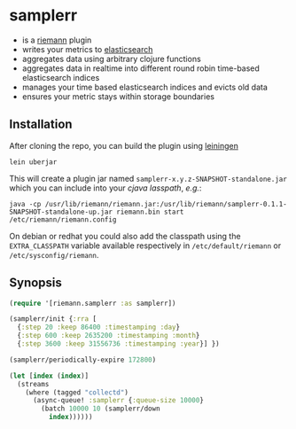 # samplerr

* is a [riemann](http://riemann.io/) plugin
* writes your metrics to [elasticsearch](http://elastic.co/products/elasticsearch)
* aggregates data using arbitrary clojure functions
* aggregates data in realtime into different round robin time-based elasticsearch indices
* manages your time based elasticsearch indices and evicts old data
* ensures your metric stays within storage boundaries

## Installation

After cloning the repo, you can build the plugin using [leiningen](/technomancy/leiningen)

```
lein uberjar
```

This will create a plugin jar named `samplerr-x.y.z-SNAPSHOT-standalone.jar` which you can include into your *cjava lasspath*, *e.g.*:

```
java -cp /usr/lib/riemann/riemann.jar:/usr/lib/riemann/samplerr-0.1.1-SNAPSHOT-standalone-up.jar riemann.bin start /etc/riemann/riemann.config
```

On debian or redhat you could also add the classpath using the `EXTRA_CLASSPATH` variable available respectively in `/etc/default/riemann` or `/etc/sysconfig/riemann`.

## Synopsis

```clojure
(require '[riemann.samplerr :as samplerr])

(samplerr/init {:rra [
  {:step 20 :keep 86400 :timestamping :day}
  {:step 600 :keep 2635200 :timestamping :month}
  {:step 3600 :keep 31556736 :timestamping :year}] })

(samplerr/periodically-expire 172800)

(let [index (index)]
  (streams
    (where (tagged "collectd")
      (async-queue! :samplerr {:queue-size 10000}
        (batch 10000 10 (samplerr/down
          index))))))
```

